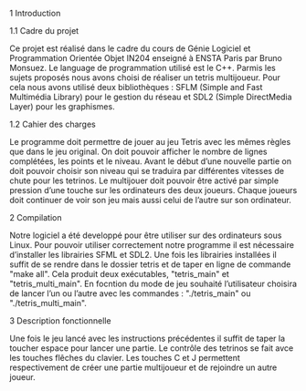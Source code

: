1 Introduction

1.1 Cadre du projet

Ce projet est réalisé dans le cadre du cours de Génie Logiciel et Programmation Orientée Objet
IN204 enseigné à ENSTA Paris par Bruno Monsuez. Le language de programmation utilisé est
le C++. Parmis les sujets proposés nous avons choisi de réaliser un tetris multijoueur. Pour
cela nous avons utilisé deux bibliothèques : SFLM (Simple and Fast Multimédia Library) pour
le gestion du réseau et SDL2 (Simple DirectMedia Layer) pour les graphismes.

1.2 Cahier des charges

Le programme doit permettre de jouer au jeu Tetris avec les mêmes règles que dans le jeu
original. On doit pouvoir afficher le nombre de lignes complétées, les points et le niveau. Avant
le début d’une nouvelle partie on doit pouvoir choisir son niveau qui se traduira par différentes
vitesses de chute pour les tetrinos.
Le multijouer doit pouvoir être activé par simple pression d’une touche sur les ordinateurs des
deux joueurs. Chaque joueurs doit continuer de voir son jeu mais aussi celui de l’autre sur son
ordinateur.


2 Compilation

Notre logiciel a été developpé pour être utiliser sur des ordinateurs sous Linux. Pour pouvoir
utiliser correctement notre programme il est nécessaire d’installer les librairies SFML et SDL2.
Une fois les librairies installées il suffit de se rendre dans le dossier tetris et de taper en ligne de
commande "make all". Cela produit deux exécutables, "tetris_main" et "tetris_multi_main".
En focntion du mode de jeu souhaité l’utilisateur choisira de lancer l’un ou l’autre avec les
commandes : "./tetris_main" ou "./tetris_multi_main".


3 Description fonctionnelle

Une fois le jeu lancé avec les instructions précédentes il suffit de taper la toucher espace pour
lancer une partie. Le contrôle des tetrinos se fait avce les touches flêches du clavier. Les touches
C et J permettent respectivement de créer une partie multijoueur et de rejoindre un autre
joueur.